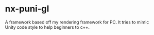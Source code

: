 # nx-puni-gl
A framework based off my rendering framework for PC. It tries to mimic Unity code style to help beginners to c++.
